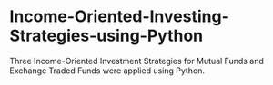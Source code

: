 # Income-Oriented-Investing-Strategies-using-Python
Three Income-Oriented Investment Strategies for Mutual Funds and Exchange Traded Funds were applied using Python. 
